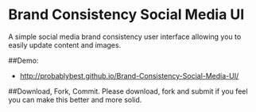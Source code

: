 Brand Consistency Social Media UI
==============================

A simple social media brand consistency user interface allowing you to easily update content and images.

##Demo:

- http://probablybest.github.io/Brand-Consistency-Social-Media-UI/

	
##Download, Fork, Commit.
Please download, fork and submit if you feel you can make this better and more solid.

